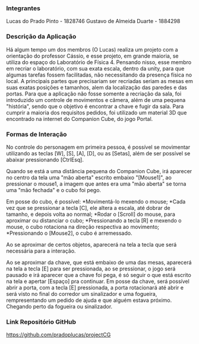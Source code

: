 ### Integrantes
Lucas do Prado Pinto - 1828746
Gustavo de Almeida Duarte - 1884298

### Descrição da Aplicação

Há algum tempo um dos membros (O Lucas) realiza um projeto com a orientação do professor Cássio, e esse projeto, em grande maioria, se utiliza do espaço do Laboratório de Física 4. Pensando nisso, esse membro em recriar o laboratório, com sua exata escala, dentro da unity, para que algumas tarefas fossem facilitadas, não necessitando da presença física no local. A principais partes que precisariam ser recriadas seriam as mesas em suas exatas posições e tamanhos, alem da localização das paredes e das portas. Para que a aplicação não fosse somente a recriação da sala, foi introduzido um controle de movimentos e câmera, além de uma pequena "história", sendo que o objetivo é encontrar a chave e fugir da sala. Para cumprir a maioria dos requisitos pedidos, foi utilizado um material 3D que encontrado na internet do Companion Cube, do jogo Portal.

### Formas de Interação

No controle do personagem em primeira pessoa, é possível se movimentar utilizando as teclas [W], [S], [A], [D], ou as [Setas], além de ser possível se abaixar pressionando [CtrlEsq]. 

Quando se está a uma distância pequena do Companion Cube, irá aparecer no centro da tela uma "mão aberta" escrito embaixo "[Mouse1]", ao pressionar o mouse1, a imagem que antes era uma "mão aberta" se torna uma "mão fechada" e o cubo foi pego. 

Em posse do cubo, é possível:
*Movimentá-lo mexendo o mouse;
*Cada vez que se pressionar a tecla [C], ele altera a escala, até dobrar de tamanho, e depois volta ao normal;
*Rodar o [Scroll] do mouse, para aproximar ou distanciar o cubo;
*Pressionando a tecla [R] e mexendo o mouse, o cubo rotaciona na direção respectiva ao movimento;
*Pressionando o [Mouse2], o cubo é arremessado.

Ao se aproximar de certos objetos, aparecerá na tela a tecla que será necessária para a interação.

Ao se aproximar da chave, que está embaixo de uma das mesas, aparecerá na tela a tecla [E] para ser pressionada, ao se pressionar, o jogo será pausado e irá aparecer que a chave foi pega, é só seguir o que está escrito na tela e apertar [Espaço] pra continuar. Em posse da chave, será possível abrir a porta, com a tecla [E] pressionada, a porta rotacionará até abrir e será visto no final do corredor um sinalizador e uma fogueira, rempresentando um pedido de ajuda e que alguém estava próximo. Chegando perto da fogueira ou sinalizador.

### Link Repositório GitHub

https://github.com/pradoplucas/projectCG
